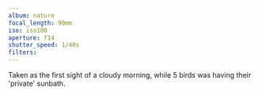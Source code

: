 ```yaml
---
album: nature
focal_length: 90mm
iso: iso100
aperture: f14
shutter_speed: 1/40s
filters:
---
```


Taken as the first sight of a cloudy morning, while 5 birds was having their 'private' sunbath.
